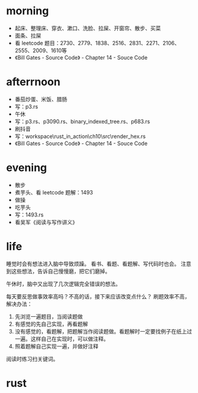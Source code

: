 # morning
* 起床、整理床、穿衣、漱口、洗脸、拉屎、开窗帘、散步、买菜
* 面条、拉屎
* 看 leetcode 题目：2730、2779、1838、2516、2831、2271、2106、2555、2009、1610等
* 《Bill Gates - Source Code》 - Chapter 14 - Souce Code
# afterrnoon
* 番茄炒蛋、米饭、腊肠
* 写：p3.rs
* 午休
* 写：p3.rs、p3090.rs、binary_indexed_tree.rs、p683.rs
* 刷抖音
* 写：workspace\rust_in_action\ch10\src\render_hex.rs
* 《Bill Gates - Source Code》 - Chapter 14 - Souce Code
# evening
* 散步
* 煮芋头、看 leetcode 题解：1493
* 做操
* 吃芋头
* 写：1493.rs
* 看吴军《阅读与写作讲义》

# life
睡觉时会有想法进入脑中导致烦躁。
看书、看题、看题解、写代码时也会。
注意到这些想法，告诉自己慢慢磨，把它们磨掉。

午休时，脑中又出现了几次逻辑完全错误的想法。

每天要反思做事效率高吗？不高的话，接下来应该改变点什么？
刷题效率不高，解决办法：
1. 先浏览一遍题目，当阅读题做
2. 有感觉的先自己实现，再看题解
3. 没有感觉的，看题解，把题解当作阅读题做。看题解时一定要找例子在纸上过一遍。这样自己在实现时，可以做注释。
4. 照着题解自己实现一遍，并做好注释

阅读时练习扫关键词。

# rust
